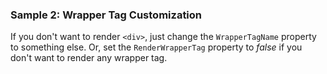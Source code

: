 ### Sample 2: Wrapper Tag Customization

If you don't want to render `<div>`, just change the `WrapperTagName` property to something else.
Or, set the `RenderWrapperTag` property to *false* if you don't want to render any wrapper tag.
